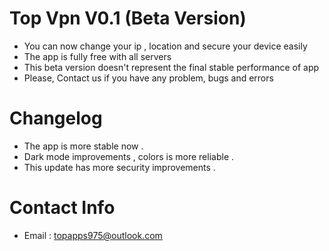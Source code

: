 # Top Vpn V0.1 (Beta Version)
- You can now change your ip , location and secure your device easily
- The app is fully free with all servers
- This beta version doesn't represent the final stable performance of app
- Please, Contact us if you have any problem, bugs and errors
# Changelog
- The app is more stable now .
- Dark mode improvements , colors is more reliable .
- This update has more security improvements .
# Contact Info
- Email : topapps975@outlook.com
